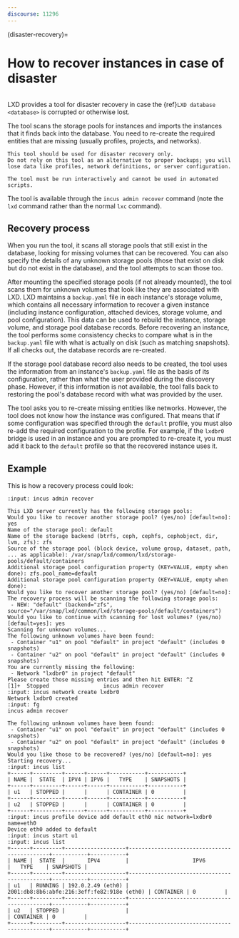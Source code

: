 ```yaml
---
discourse: 11296
---
```


(disaster-recovery)=
# How to recover instances in case of disaster

```{youtube} https://youtu.be/IFOZpAxckPo?t=796
```

LXD provides a tool for disaster recovery in case the {ref}`LXD database <database>` is corrupted or otherwise lost.

The tool scans the storage pools for instances and imports the instances that it finds back into the database.
You need to re-create the required entities that are missing (usually profiles, projects, and networks).

```{important}
This tool should be used for disaster recovery only.
Do not rely on this tool as an alternative to proper backups; you will lose data like profiles, network definitions, or server configuration.

The tool must be run interactively and cannot be used in automated scripts.
```

The tool is available through the `incus admin recover` command (note the `lxd` command rather than the normal `lxc` command).

## Recovery process

When you run the tool, it scans all storage pools that still exist in the database, looking for missing volumes that can be recovered.
You can also specify the details of any unknown storage pools (those that exist on disk but do not exist in the database), and the tool attempts to scan those too.

After mounting the specified storage pools (if not already mounted), the tool scans them for unknown volumes that look like they are associated with LXD.
LXD maintains a `backup.yaml` file in each instance's storage volume, which contains all necessary information to recover a given instance (including instance configuration, attached devices, storage volume, and pool configuration).
This data can be used to rebuild the instance, storage volume, and storage pool database records.
Before recovering an instance, the tool performs some consistency checks to compare what is in the `backup.yaml` file with what is actually on disk (such as matching snapshots).
If all checks out, the database records are re-created.

If the storage pool database record also needs to be created, the tool uses the information from an instance's `backup.yaml` file as the basis of its configuration, rather than what the user provided during the discovery phase.
However, if this information is not available, the tool falls back to restoring the pool's database record with what was provided by the user.

The tool asks you to re-create missing entities like networks.
However, the tool does not know how the instance was configured.
That means that if some configuration was specified through the `default` profile, you must also re-add the required configuration to the profile.
For example, if the `lxdbr0` bridge is used in an instance and you are prompted to re-create it, you must add it back to the `default` profile so that the recovered instance uses it.

## Example

This is how a recovery process could look:

```{terminal}
:input: incus admin recover

This LXD server currently has the following storage pools:
Would you like to recover another storage pool? (yes/no) [default=no]: yes
Name of the storage pool: default
Name of the storage backend (btrfs, ceph, cephfs, cephobject, dir, lvm, zfs): zfs
Source of the storage pool (block device, volume group, dataset, path, ... as applicable): /var/snap/lxd/common/lxd/storage-pools/default/containers
Additional storage pool configuration property (KEY=VALUE, empty when done): zfs.pool_name=default
Additional storage pool configuration property (KEY=VALUE, empty when done):
Would you like to recover another storage pool? (yes/no) [default=no]:
The recovery process will be scanning the following storage pools:
 - NEW: "default" (backend="zfs", source="/var/snap/lxd/common/lxd/storage-pools/default/containers")
Would you like to continue with scanning for lost volumes? (yes/no) [default=yes]: yes
Scanning for unknown volumes...
The following unknown volumes have been found:
 - Container "u1" on pool "default" in project "default" (includes 0 snapshots)
 - Container "u2" on pool "default" in project "default" (includes 0 snapshots)
You are currently missing the following:
 - Network "lxdbr0" in project "default"
Please create those missing entries and then hit ENTER: ^Z
[1]+  Stopped                 incus admin recover
:input: incus network create lxdbr0
Network lxdbr0 created
:input: fg
incus admin recover

The following unknown volumes have been found:
 - Container "u1" on pool "default" in project "default" (includes 0 snapshots)
 - Container "u2" on pool "default" in project "default" (includes 0 snapshots)
Would you like those to be recovered? (yes/no) [default=no]: yes
Starting recovery...
:input: incus list
+------+---------+------+------+-----------+-----------+
| NAME |  STATE  | IPV4 | IPV6 |   TYPE    | SNAPSHOTS |
+------+---------+------+------+-----------+-----------+
| u1   | STOPPED |      |      | CONTAINER | 0         |
+------+---------+------+------+-----------+-----------+
| u2   | STOPPED |      |      | CONTAINER | 0         |
+------+---------+------+------+-----------+-----------+
:input: incus profile device add default eth0 nic network=lxdbr0 name=eth0
Device eth0 added to default
:input: incus start u1
:input: incus list
+------+---------+-------------------+---------------------------------------------+-----------+-----------+
| NAME |  STATE  |       IPV4        |                    IPV6                     |   TYPE    | SNAPSHOTS |
+------+---------+-------------------+---------------------------------------------+-----------+-----------+
| u1   | RUNNING | 192.0.2.49 (eth0) | 2001:db8:8b6:abfe:216:3eff:fe82:918e (eth0) | CONTAINER | 0         |
+------+---------+-------------------+---------------------------------------------+-----------+-----------+
| u2   | STOPPED |                   |                                             | CONTAINER | 0         |
+------+---------+-------------------+---------------------------------------------+-----------+-----------+
```
